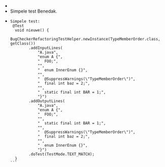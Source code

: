 -
- Simpele test Benedak.
- ````
  Simpele test:
   @Test
    void nieuwe() {
      BugCheckerRefactoringTestHelper.newInstance(TypeMemberOrder.class, getClass())
          .addInputLines(
              "A.java",
              "enum A {",
              "  FOO;",
              "",
              "  enum InnerEnum {}",
              "",
              "  @SuppressWarnings(\"TypeMemberOrder\")",
              "  final int baz = 2;",
              "",
              "  static final int BAR = 1;",
              "}")
          .addOutputLines(
              "A.java",
              "enum A {",
              "  FOO;",
              "",
              "  static final int BAR = 1;",
              "",
              "  @SuppressWarnings(\"TypeMemberOrder\")",
              "  final int baz = 2;",
              "",
              "  enum InnerEnum {}",
              "}")
          .doTest(TestMode.TEXT_MATCH);
    }
  ```